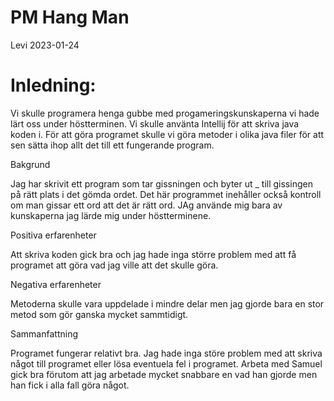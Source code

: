
# PM Hang Man
Levi 2023-01-24

# Inledning:
Vi skulle programera henga gubbe med progameringskunskaperna vi hade lärt oss under höstterminen.
Vi skulle använta Intellij för att skriva java koden i.
För att göra programet skulle vi göra metoder i olika java filer för att sen sätta ihop allt det till ett fungerande program.


Bakgrund

Jag har skrivit ett program som tar gissningen och byter ut _ till gissingen på rätt plats i det gömda ordet.
Det här programmet inehåller också kontroll om man gissar ett ord att det är rätt ord.
JAg använde mig bara av kunskaperna jag lärde mig under höstterminene.


Positiva erfarenheter

Att skriva koden gick bra och jag hade inga större problem med att få programet att göra vad jag ville att det skulle göra.


Negativa erfarenheter

Metoderna skulle vara uppdelade i mindre delar men jag gjorde bara en stor metod som gör ganska mycket sammtidigt.


Sammanfattning

Programet fungerar relativt bra. Jag hade inga störe problem med att skriva något till programet eller lösa eventuela fel i programet.
Arbeta med Samuel gick bra förutom att jag arbetade mycket snabbare en vad han gjorde men han fick i alla fall göra något.